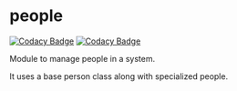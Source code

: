 # people

[![Codacy Badge](https://api.codacy.com/project/badge/Grade/9d16e13e80f3426caf399aa8bad8a846)](https://www.codacy.com/manual/erikdeirdre/people?utm_source=github.com&amp;utm_medium=referral&amp;utm_content=erikdeirdre/people&amp;utm_campaign=Badge_Grade)
[![Codacy Badge](https://api.codacy.com/project/badge/Coverage/9d16e13e80f3426caf399aa8bad8a846)](https://www.codacy.com/manual/erikdeirdre/people?utm_source=github.com&utm_medium=referral&utm_content=erikdeirdre/people&utm_campaign=Badge_Coverage)

Module to manage people in a system. 

It uses a base person class along with specialized people.
